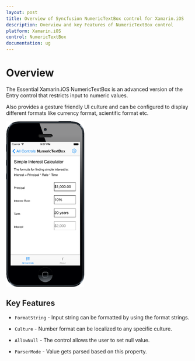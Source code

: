 ```yaml
---
layout: post
title: Overview of Syncfusion NumericTextBox control for Xamarin.iOS
description: Overview and key Features of NumericTextBox control 
platform: Xamarin.iOS
control: NumericTextBox
documentation: ug
---
```


# Overview

The Essential Xamarin.iOS NumericTextBox is an advanced version of the Entry control that restricts input to numeric values.

Also provides a gesture friendly UI culture and can be configured to display different formats like currency format, scientific format etc.

![](images/Overview.png)

## Key Features

* `FormatString` - Input string can be formatted by using the format strings.

* `Culture` - Number format can be localized to any specific culture.

* `AllowNull` - The control allows the user to set null value.

* `ParserMode` - Value gets parsed based on this property.





